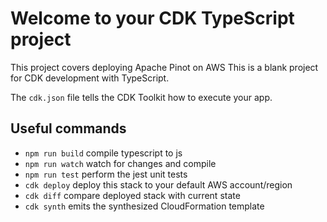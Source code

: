 # Welcome to your CDK TypeScript project

This project covers deploying Apache Pinot on AWS
This is a blank project for CDK development with TypeScript.

The `cdk.json` file tells the CDK Toolkit how to execute your app.

## Useful commands


* `npm run build`   compile typescript to js
* `npm run watch`   watch for changes and compile
* `npm run test`    perform the jest unit tests
* `cdk deploy`      deploy this stack to your default AWS account/region
* `cdk diff`        compare deployed stack with current state
* `cdk synth`       emits the synthesized CloudFormation template


